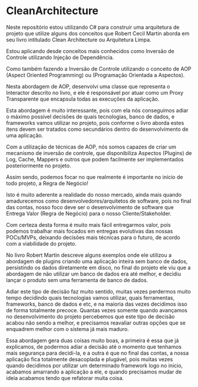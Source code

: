 # CleanArchitecture

Neste repositório estou utilizando C# para construir uma arquitetura de projeto que utilize alguns dos conceitos que Robert Cecil Martin aborda em seu livro intitulado Clean Architecture ou Arquitetura Limpa.

Estou aplicando desde conceitos mais conhecidos como Inversão de Controle utilizando Injeção de Dependência.

Como também fazendo a Inversão de Controle utilizando o conceito de AOP (Aspect Oriented Programming) ou (Programação Orientada a Aspectos).

Nesta abordagem de AOP, desenvolvi uma classe que representa o Interactor descrito no livro, e ele é responsável por atuar como um Proxy Transparente que encapsula todas as execuções da aplicação.

Esta abordagem é muito interessante, pois com ela nós conseguimos adiar o máximo possível decisões de quais tecnologias, banco de dados, e frameworks vamos utilizar no projeto, pois conforme o livro aborda estes itens devem ser tratados como secundários dentro do desenvolvimento de uma aplicação.

Com a utilização de técnicas de AOP, nós somos capazes de criar um mecanismo de inversão de controle, que disponibiliza Aspectos (Plugins) de Log, Cache, Mappers e outros que podem facilmente ser implementados posteriormente no projeto.

Assim sendo, podemos focar no que realmente é importante no início de todo projeto, a Regra de Negócio!

Isto é muito aderente a realidade do nosso mercado, ainda mais quando amadurecemos como desenvolvedores/arquitetos de software, pois no final das contas, nosso foco deve ser o desenvolvimento de software que Entrega Valor (Regra de Negócio) para o nosso Cliente/Stakeholder.

Com certeza desta forma é muito mais fácil entregarmos valor, pois podemos trabalhar mais focados em entregas evolutivas das nossas POCs/MVPs, deixando decisões mais técnicas para o futuro, de acordo com a viabilidade do projeto.

No livro Robert Martin descreve alguns exemplos onde ele utilizou a abordagem de plugins criando uma aplicação inteira sem banco de dados, persistindo os dados diretamente em disco, no final do projeto ele viu que a abordagem de não utilizar um banco de dados era até melhor, e decidiu lançar o produto sem uma ferramenta de banco de dados.

Adiar este tipo de decisão faz muito sentido, muitas vezes perdermos muito tempo decidindo quais tecnologias vamos utilizar, quais ferramentas, frameworks, banco de dados e etc, e na maioria das vezes decidimos isso de forma totalmente precoce. Quantas vezes somente quando avançamos no desenvolvimento do projeto percebemos que este tipo de decisão acabou não sendo a melhor, e precisamos reavaliar outras opções que se enquadrem melhor com o sistema já mais maduro.

Essa abordagem gera duas coisas muito boas, a primeira é essa que já explicamos, de podermos adiar a decisão até o momento que tenhamos mais segurança para decidi-la, e a outra é que no final das contas, a nossa aplicação fica totalmente desacoplada e plugável, pois muitas vezes quando decidimos por utilizar um determinado framework logo no inicio, acabamos amarrando a aplicação a ele, e quando precisamos mudar de ideia acabamos tendo que refatorar muita coisa.
